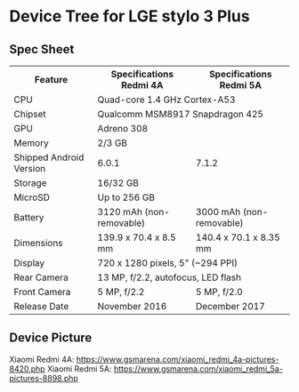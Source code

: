 # Device Tree for LGE stylo 3 Plus

## Spec Sheet
<table>
  <tr>
    <th>Feature</th>
    <th>Specifications Redmi 4A</th>
    <th>Specifications Redmi 5A</th>
  </tr>
  <tr>
    <td>CPU</td>
    <td colspan="2">Quad-core 1.4 GHz Cortex-A53</td>
  </tr>
  <tr>
    <td>Chipset</td>
    <td colspan="2">Qualcomm MSM8917 Snapdragon 425</td>
  </tr>
  <tr>
    <td>GPU</td>
    <td colspan="2">Adreno 308</td>
  </tr>
  <tr>
    <td>Memory</td>
    <td colspan="2">2/3 GB</td>
  </tr>
  <tr>
    <td>Shipped Android Version</td>
    <td>6.0.1</td>
    <td>7.1.2</td>
  </tr>
  <tr>
    <td>Storage</td>
    <td colspan="2">16/32 GB</td>
  </tr>
  <tr>
    <td>MicroSD</td>
    <td colspan="2">Up to 256 GB</td>
  </tr>
  <tr>
    <td>Battery</td>
    <td>3120 mAh (non-removable)</td>
    <td>3000 mAh (non-removable)</td>
  </tr>
  <tr>
    <td>Dimensions</td>
    <td>139.9 x 70.4 x 8.5 mm</td>
    <td>140.4 x 70.1 x 8.35 mm</td>
  </tr>
  <tr>
    <td>Display</td>
    <td colspan="2">720 x 1280 pixels, 5" (~294 PPI)</td>
  </tr>
  <tr>
    <td>Rear Camera</td>
    <td colspan="2">13 MP, f/2.2, autofocus, LED flash</td>
  </tr>
  <tr>
    <td>Front Camera</td>
    <td>5 MP, f/2.2</td>
    <td>5 MP, f/2.0</td>
  </tr>
  <tr>
    <td>Release Date</td>
    <td>November 2016</td>
    <td>December 2017 </td>
  </tr>
</table>

## Device Picture
Xiaomi Redmi 4A: https://www.gsmarena.com/xiaomi_redmi_4a-pictures-8420.php
Xiaomi Redmi 5A: https://www.gsmarena.com/xiaomi_redmi_5a-pictures-8898.php

